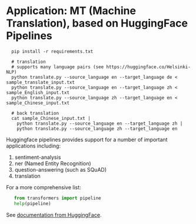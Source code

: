 # Application: MT (Machine Translation), based on HuggingFace Pipelines

```shell 
  pip install -r requirements.txt

  # translation
  # supports many language pairs (see https://huggingface.co/Helsinki-NLP)
  python translate.py --source_language en --target_language de < sample_translate_input.txt 
  python translate.py --source_language en --target_language zh < sample_English_input.txt 
  python translate.py --source_language zh --target_language en < sample_Chinese_input.txt 

  # back translation
  cat sample_Chinese_input.txt |
    python translate.py --source_language en --target_language zh | 
    python translate.py --source_language zh --target_language en
```

Huggingface pipelines provides support for a number of important applications including:
<ol>
<li>sentiment-analysis</li>
<li>ner (Named Entity Recognition)</li>
<li>question-answering (such as SQuAD)</li>
<li>translation</li>
</ol>

For a more comprehensive list:

```python
   from transformers import pipeline
   help(pipeline)
```

See <a href="https://huggingface.co/transformers/task_summary.html">documentation from HuggingFace</a>.
